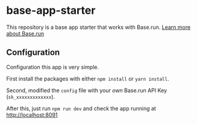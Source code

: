 # base-app-starter

This repository is a base app starter that works with Base.run. [Learn more about Base.run](https://base.run)

## Configuration

Configuration this app is very simple.

First install the packages with either `npm install` or `yarn install`.

Second, modified the `config` file with your _own_ Base.run API Key (`sk_xxxxxxxxxxxxx`).

After this, just run `npm run dev` and check the app running at [http://localhost:8091](http://localhost:8091)